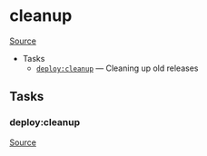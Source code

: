 <!-- DO NOT EDIT THIS FILE! -->
<!-- Instead edit recipe/deploy/cleanup.php -->
<!-- Then run bin/docgen -->

# cleanup

[Source](/recipe/deploy/cleanup.php)



* Tasks
  * [`deploy:cleanup`](#deploycleanup) — Cleaning up old releases


## Tasks
### deploy:cleanup
[Source](https://github.com/deployphp/deployer/search?q=deploy%3Acleanup+in%3Afile+language%3Aphp+path%3Arecipe%2Fdeploy+filename%3Acleanup.php)



